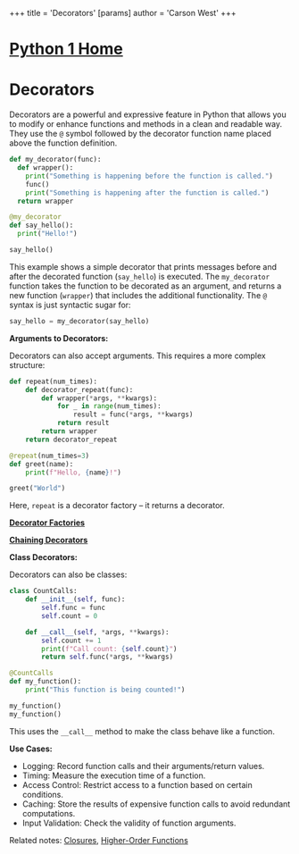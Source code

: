 +++
 title = 'Decorators'
[params]
	author = 'Carson West'
+++
# [Python 1 Home](./../python-1-home/)
# Decorators

Decorators are a powerful and expressive feature in Python that allows you to modify or enhance functions and methods in a clean and readable way.  They use the `@` symbol followed by the decorator function name placed above the function definition.

```python
def my_decorator(func):
  def wrapper():
    print("Something is happening before the function is called.")
    func()
    print("Something is happening after the function is called.")
  return wrapper

@my_decorator
def say_hello():
  print("Hello!")

say_hello()
```

This example shows a simple decorator that prints messages before and after the decorated function (`say_hello`) is executed.  The `my_decorator` function takes the function to be decorated as an argument, and returns a new function (`wrapper`) that includes the additional functionality.  The `@` syntax is just syntactic sugar for:

```python
say_hello = my_decorator(say_hello)
```

**Arguments to Decorators:**

Decorators can also accept arguments. This requires a more complex structure:

```python
def repeat(num_times):
    def decorator_repeat(func):
        def wrapper(*args, **kwargs):
            for _ in range(num_times):
                result = func(*args, **kwargs)
            return result
        return wrapper
    return decorator_repeat

@repeat(num_times=3)
def greet(name):
    print(f"Hello, {name}!")

greet("World")
```

Here, `repeat` is a decorator factory – it returns a decorator.


**[Decorator Factories](./../decorator-factories/)**

**[Chaining Decorators](./../chaining-decorators/)**


**Class Decorators:**

Decorators can also be classes:


```python
class CountCalls:
    def __init__(self, func):
        self.func = func
        self.count = 0

    def __call__(self, *args, **kwargs):
        self.count += 1
        print(f"Call count: {self.count}")
        return self.func(*args, **kwargs)

@CountCalls
def my_function():
    print("This function is being counted!")

my_function()
my_function()
```


This uses the `__call__` method to make the class behave like a function.


**Use Cases:**

* Logging:  Record function calls and their arguments/return values.
* Timing: Measure the execution time of a function.
* Access Control: Restrict access to a function based on certain conditions.
* Caching: Store the results of expensive function calls to avoid redundant computations.
* Input Validation: Check the validity of function arguments.


Related notes: [Closures](./../closures/), [Higher-Order Functions](./../higher-order-functions/)
